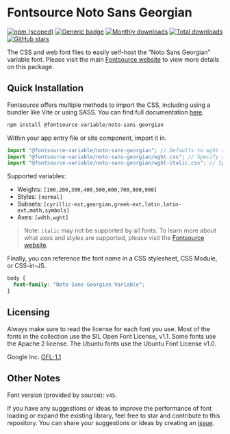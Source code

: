 # Fontsource Noto Sans Georgian

[![npm (scoped)](https://img.shields.io/npm/v/@fontsource-variable/noto-sans-georgian?color=brightgreen)](https://www.npmjs.com/package/@fontsource-variable/noto-sans-georgian) [![Generic badge](https://img.shields.io/badge/fontsource-passing-brightgreen)](https://github.com/fontsource/fontsource) [![Monthly downloads](https://badgen.net/npm/dm/@fontsource-variable/noto-sans-georgian)](https://github.com/fontsource/fontsource) [![Total downloads](https://badgen.net/npm/dt/@fontsource-variable/noto-sans-georgian)](https://github.com/fontsource/fontsource) [![GitHub stars](https://img.shields.io/github/stars/fontsource/fontsource.svg?style=social&label=Star)](https://github.com/fontsource/fontsource/stargazers)

The CSS and web font files to easily self-host the “Noto Sans Georgian” variable font. Please visit the main [Fontsource website](https://fontsource.org/fonts/noto-sans-georgian) to view more details on this package.

## Quick Installation

Fontsource offers multiple methods to import the CSS, including using a bundler like Vite or using SASS. You can find full documentation [here](https://fontsource.org/docs/getting-started/introduction).

```javascript
npm install @fontsource-variable/noto-sans-georgian
```

Within your app entry file or site component, import it in.

```javascript
import "@fontsource-variable/noto-sans-georgian"; // Defaults to wght axis
import "@fontsource-variable/noto-sans-georgian/wght.css"; // Specify axis
import "@fontsource-variable/noto-sans-georgian/wght-italic.css"; // Specify axis and style
```

Supported variables:
- Weights: `[100,200,300,400,500,600,700,800,900]`
- Styles: `[normal]`
- Subsets: `[cyrillic-ext,georgian,greek-ext,latin,latin-ext,math,symbols]`
- Axes: `[wdth,wght]`

> Note: `italic` may not be supported by all fonts. To learn more about what axes and styles are supported, please visit the [Fontsource website](https://fontsource.org/fonts/noto-sans-georgian).

Finally, you can reference the font name in a CSS stylesheet, CSS Module, or CSS-in-JS.

```css
body {
  font-family: "Noto Sans Georgian Variable";
}
```

## Licensing
Always make sure to read the license for each font you use. Most of the fonts in the collection use the SIL Open Font License, v1.1. Some fonts use the Apache 2 license. The Ubuntu fonts use the Ubuntu Font License v1.0.

Google Inc.
[OFL-1.1](http://scripts.sil.org/OFL)

## Other Notes
Font version (provided by source): `v45`.

If you have any suggestions or ideas to improve the performance of font loading or expand the existing library, feel free to star and contribute to this repository. You can share your suggestions or ideas by creating an [issue](https://github.com/fontsource/fontsource/issues).